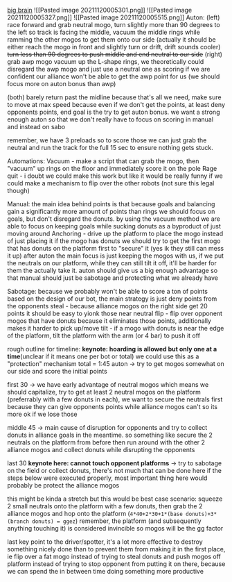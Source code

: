 [big brain](https://content.vexrobotics.com/docs/21-22/tipping-point/GameManual-2.1.pdf)
![[Pasted image 20211120005301.png]]
![[Pasted image 20211120005327.png]]
![[Pasted image 20211120005515.png]]
Auton:
(left) race forward and grab neutral mogo, turn slightly more than 90 degrees to the left so track is facing the middle, vacuum the middle rings while ramming the other mogos to get them onto our side (actually it should be either reach the mogo in front and slightly turn or drift, drift sounds cooler)
~~turn less than 90 degrees to push middle and end neutral to our side~~
(right) grab awp mogo vacuum up the L-shape rings, we theoretically could disregard the awp mogo and just use a neutral one as scoring if we are confident our alliance won't be able to get the awp point for us (we should focus more on auton bonus than awp)

(both) barely return past the midline because that's all we need, make sure to move at max speed because even if we don't get the points, at least deny opponents points, end goal is the try to get auton bonus. we want a strong enough auton so that we don't really have to focus on scoring in manual and instead on sabo

remember, we have 3 preloads so to score those we can just grab the neutral and run the track for the full 15 sec to ensure nothing gets stuck.

Automations:
Vacuum - make a script that can grab the mogo, then "vacuum" up rings on the floor and immediately score it on the pole
Rage quit - i doubt we could make this work but like it would be really funny if we could make a mechanism to flip over the other robots (not sure this legal though)


Manual:
the main idea behind points is that because goals and balancing gain a significantly more amount of points than rings we should focus on goals, but don't disregard the donuts. by using the vacuum method we are able to focus on keeping goals while sucking donuts as a byproduct of just moving around
Anchoring - drive up the platform to place the mogo instead of just placing it if the mogo has donuts
we should try to get the first mogo that has donuts on the platform first to "secure" it (yes ik they still can mess it up)
after auton the main focus is just keeping the mogos with us, if we put the neutrals on our platform, while they can still tilt it off, it'll be harder for them the actually take it. auton should give us a big enough advantage so that manual should just be sabotage and protecting what we already have

Sabotage:
because we probably won't be able to score a ton of points based on the design of our bot, the main strategy is just deny points from the opponents
steal - because alliance mogos on the right side get 20 points it should be easy to yionk those near neutral
flip - flip over opponent mogos that have donuts because it eliminates those points, additionally makes it harder to pick up/move
tilt - if a mogo with donuts is near the edge of the platform, tilt the platform with the arm (or 4 bar) to push it off

rough outline for timeline:
**keynote: hoarding is allowed but only one at a time**(unclear if it means one per bot or total) we could use this as a "protection" mechanism
total = 1:45
auton -> try to get mogos somewhat on our side and score the initial points

first 30 -> we have early advantage of neutral mogos which means we should capitalize, try to get at least 2 neutral mogos on the platform (preferrably with a few donuts in each), we want to secure the neutrals first because they can give opponents points while alliance mogos can't so its more ok if we lose those

middle 45 -> main cause of disruption for opponents and try to collect donuts in alliance goals in the meantime. so something like secure the 2 neutrals on the platform from before then run around with the other 2 alliance mogos and collect donuts while disrupting the opponents

last 30 **keynote here: cannot touch opponent platforms** -> try to sabotage on the field or collect donuts, there's not much that can be done here if the steps below were executed properly, most important thing here would probably be protect the alliance mogos

this might be kinda a stretch but this would be best case scenario: squeeze 2 small neutrals onto the platform with a few donuts, then grab the 2 alliance mogos and hop onto the platform (`4*40+2*30+1*(base donuts)+3*(branch donuts) = ggez`) remember, the platform (and subsequently anything touching it) is considered invincible so mogos will be the gg factor

last key point to the driver/spotter, it's a lot more effective to destroy something nicely done than to prevent them from making it in the first place, ie flip over a fat mogo instead of trying to steal donuts and push mogos off platform instead of trying to stop opponent from putting it on there, because we can spend the in between time doing something more productive